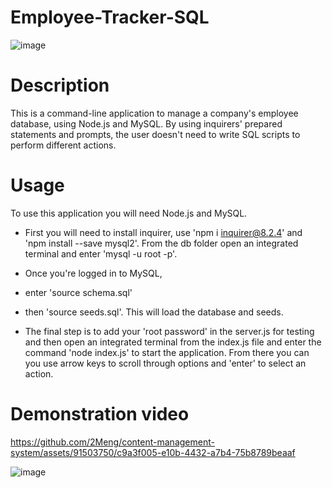 # Employee-Tracker-SQL

![image](https://github.com/2Meng/content-management-system/assets/91503750/e0718fe1-ea7b-42d0-9cd6-6f065ba6ee05)

# Description
This is a command-line application to manage a company's employee database, using Node.js and MySQL. By using inquirers' prepared statements and prompts, the user doesn't need to write SQL scripts to perform different actions.

# Usage
To use this application you will need Node.js and MySQL. 

- First you will need to install inquirer, use 'npm i inquirer@8.2.4' and 'npm install --save mysql2'. From the db folder open an integrated terminal and enter 'mysql -u root -p'.
  
- Once you're logged in to MySQL,
- enter 'source schema.sql'
- then 'source seeds.sql'.
This will load the database and seeds.

- The final step is to add your 'root password' in the server.js for testing and then open an integrated terminal from the index.js file and enter the command 'node index.js' to start the application. From there you can you use arrow keys to scroll through options and 'enter' to select an action. 

# Demonstration video

https://github.com/2Meng/content-management-system/assets/91503750/c9a3f005-e10b-4432-a7b4-75b8789beaaf

![image](https://github.com/2Meng/content-management-system/assets/91503750/f5762b67-c50b-4279-ace0-7401ec8b4eda)
